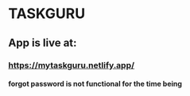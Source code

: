 # TASKGURU

## App is live at:
### https://mytaskguru.netlify.app/
#### forgot password is not functional for the time being 
